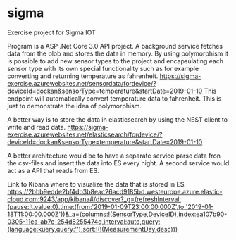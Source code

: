 # sigma
Exercise project for Sigma IOT

Program is a ASP .Net Core 3.0 API project.
A background service fetches data from the blob and stores the data in memory.
By using polymorphism it is possible to add new sensor types to the project and encapsulating each sensor type with its own special functionality such as for example converting and returning temperature as fahrenheit.
https://sigma-exercise.azurewebsites.net/sensordata/fordevice/?deviceId=dockan&sensorType=temperature&startDate=2019-01-10
This endpoint will automatically convert temperature data to fahrenheit. This is just to demonstrate the idea of polymorphism.

A better way is to store the data in elasticsearch by using the NEST client to write and read data.
https://sigma-exercise.azurewebsites.net/elasticsearch/fordevice/?deviceId=dockan&sensorType=temperature&startDate=2019-01-10

A better architecture would be to have a separate service parse data fron the csv-files and insert the data into ES every night.
A second service would act as a API that reads from ES.

Link to Kibana where to visualize the data that is stored in ES.
https://2bbb9edde2bf4db3b8eac26acd9185bd.westeurope.azure.elastic-cloud.com:9243/app/kibana#/discover?_g=(refreshInterval:(pause:!t,value:0),time:(from:'2019-01-09T23:00:00.000Z',to:'2019-01-18T11:00:00.000Z'))&_a=(columns:!(SensorType,DeviceID),index:ea107b90-0305-11ea-ab7c-254d8255474d,interval:auto,query:(language:kuery,query:''),sort:!(!(MeasurementDay,desc)))
